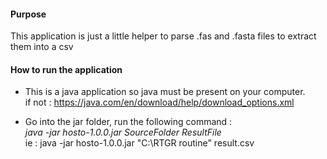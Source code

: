 #### Purpose
This application is just a little helper to parse .fas and .fasta files to extract them into a csv

#### How to run the application

- This is a java application so java must be present on your computer.  
if not : https://java.com/en/download/help/download_options.xml

- Go into the jar folder, run the following command :  
_java -jar hosto-1.0.0.jar SourceFolder ResultFile_  
ie : java -jar hosto-1.0.0.jar "C:\RTGR routine" result.csv
